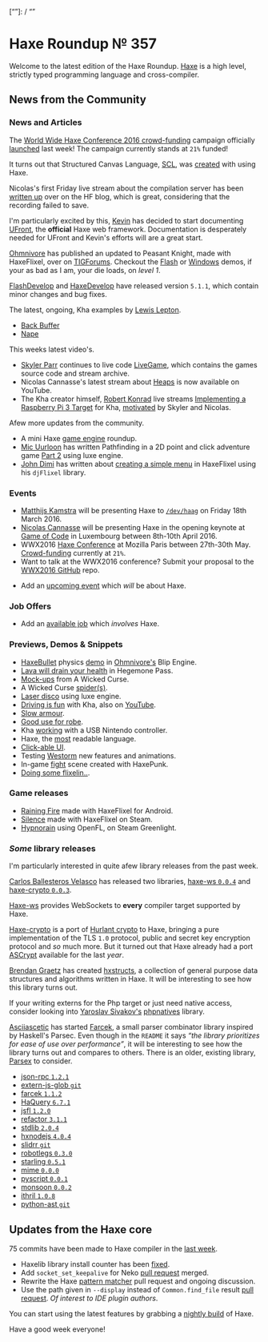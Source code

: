 [_template]: ../templates/roundup.html
[date]: / "2016-03-09 09:59:00"
[modified]: / "2016-03-09 09:59:00"
[published]: / "2016-03-09 15:00:00"
[“”]: / “”

# Haxe Roundup № 357

Welcome to the latest edition of the Haxe Roundup. [Haxe](http://haxe.org/?utm_source=haxe.io) is a high level, strictly typed programming language and cross-compiler.

## News from the Community

### News and Articles

The [World Wide Haxe Conference 2016 crowd-funding](https://en.ulule.com/wwx2016/) campaign officially [launched](https://twitter.com/silexlabs/status/707197540819714048) last week! The campaign currently stands at `21%` funded!

It turns out that Structured Canvas Language, [SCL](https://twitter.com/SCLanguage), was [created](https://twitter.com/SCLanguage/status/707271415607615488) with
using Haxe.

Nicolas's first Friday live stream about the compilation server has been [written up](http://haxe.org/blog/nicolas-about-haxe-episode-1) over on the HF blog, which is great, considering that the recording failed to save.

I'm particularly excited by this, [Kevin](https://twitter.com/kevinresol) has
decided to start documenting [UFront](http://ufront.net/), the **official** Haxe web framework. Documentation is desperately needed for UFront and 
Kevin's efforts will are a great start.

[Ohmnivore](https://twitter.com/4_AM_Games) has published an updated to
Peasant Knight, made with HaxeFlixel, over on [TIGForums](https://forums.tigsource.com/index.php?topic=52263.msg1229230#msg1229230). Checkout the [Flash](http://fouramgames.com/swf/peasantknight.html) or [Windows](http://fouramgames.com/dl/PeasantKnight.zip) demos, if your as 
bad as I am, your die loads, on _level 1_.

[FlashDevelop](http://www.flashdevelop.org/community/viewtopic.php?f=11&t=12584&sid=5a4268c582cb09e54e37104f45517c61) and [HaxeDevelop](http://haxedevelop.org/download.html) have released version 
`5.1.1`, which contain minor changes and bug fixes.

The latest, ongoing, Kha examples by [Lewis Lepton](https://twitter.com/lewislepton).

- [Back Buffer](https://github.com/lewislepton/kha-examples/tree/master/BACKBUFFER)
 - [Nape](https://github.com/lewislepton/kha-examples/tree/master/NAPE)

This weeks latest video's.

- [Skyler Parr](https://twitter.com/_wrongkiddied) continues to live code [LiveGame](https://github.com/skylerparr/LiveGame), which contains the games source code and stream archive.
- Nicolas Cannasse's latest stream about [Heaps](https://twitter.com/ncannasse/status/708397507454308352) is now available on YouTube.
- The Kha creator himself, [Robert Konrad](https://twitter.com/robdangerous) live streams [Implementing a Raspberry Pi 3 Target](https://www.twitch.tv/robdangerous/v/54008949) for Kha, [motivated](https://twitter.com/robdangerous/status/707613396879994880) by Skyler and Nicolas.

Afew more updates from the community.

- A mini Haxe [game engine](http://www.gamefromscratch.com/post/2016/03/09/Haxe-Game-Engine-Round-Up.aspx) roundup.
- [Mic Uurloon](https://twitter.com/MicUurloon) has written Pathfinding in a 2D point and click adventure game [Part 2](http://www.groebelsloot.com/2016/03/13/pathfinding-part-2/) using luxe engine.
- [John Dimi](https://twitter.com/jondmt) has written about [creating a simple menu](http://johndimi.blogspot.co.uk/2016/03/flxmenu-example-01-creating-simple-menu.html) in HaxeFlixel using his `djFlixel` library.

### Events

- [Matthijs Kamstra](https://twitter.com/MatthijsKamstra) will be presenting Haxe to [`/dev/haag`](http://www.meetup.com/devhaag/events/228921908/) on Friday 18th March 2016.
- [Nicolas Cannasse](https://twitter.com/ncannasse) will be presenting Haxe in
the opening keynote at [Game of Code](http://www.gameofcode.eu/) in Luxembourg between 8th-10th April 2016.
- WWX2016 [Haxe Conference](http://wwx.silexlabs.org/2016/) at Mozilla Paris between 27th-30th May. [Crowd-funding](https://fr.ulule.com/wwx2016/) currently at `21%`.
- Want to talk at the WWX2016 conference? Submit your proposal to the [WWX2016 GitHub](https://github.com/silexlabs/wwx2016/#talks-workshops-hackathons) repo.
+	Add an [upcoming event](https://github.com/skial/haxe.io/labels/events) which _will_ be about Haxe.

### Job Offers

- Add an [available job](https://github.com/skial/haxe.io/labels/jobs) which _involves_ Haxe.

### Previews, Demos & Snippets

- [HaxeBullet](https://github.com/luboslenco/haxebullet) physics [demo](http://fouramgames.com/demo/blip/) in
[Ohmnivore's](https://twitter.com/4_AM_Games) Blip Engine.
- [Lava will drain your health](https://twitter.com/ingenoire/status/707219817128988672) in Hegemone Pass.
- [Mock-ups](https://twitter.com/ericmbernier/status/707366977023709184) from A Wicked Curse.
- A Wicked Curse [spider(s)](https://twitter.com/ericmbernier/status/708131183377383424).
- [Laser disco](https://twitter.com/bennpowell/status/707960357210480644) using luxe engine.
- [Driving is fun](https://twitter.com/luboslenco/status/708306936400388098) with Kha, also on [YouTube](https://twitter.com/luboslenco/status/708692902822731784).
- [Slow armour](https://twitter.com/_eons/status/708351000361496576).
- [Good use for robe](https://twitter.com/_eons/status/708355043892842496).
- Kha [working](https://twitter.com/lewislepton/status/708433649071484928) with a USB Nintendo controller.
- Haxe, the [most](https://twitter.com/As3Boyan/status/708590741967216640) readable language.
- [Click-able UI](https://twitter.com/kircode/status/708677388264202240).
- Testing [Westorm](https://twitter.com/josempans/status/708781813594984449) new features and animations.
- In-game [fight](https://twitter.com/alexKrasik/status/709338868567449600) scene created with HaxePunk.
- [Doing some flixelin..](https://twitter.com/goodideaco/status/709722075456540672).

### Game releases

- [Raining Fire](https://twitter.com/factory02/status/708287963109695490) made with HaxeFlixel for Android.
- [Silence](https://twitter.com/ivodopiviz/status/707325956977983488) made with HaxeFlixel on Steam.
- [Hypnorain](http://kircode.com/hypnorain/) using OpenFL, on Steam Greenlight.

### *Some* library releases

I'm particularly interested in quite afew library releases from the past
week.

[Carlos Ballesteros Velasco](https://github.com/soywiz) has released two
libraries, [haxe-ws `0.0.4`](http://lib.haxe.org/p/haxe-ws) and
[haxe-crypto `0.0.3`](http://lib.haxe.org/p/haxe-crypto).

[Haxe-ws](http://lib.haxe.org/p/haxe-ws) provides WebSockets to **every**
compiler target supported by Haxe.

[Haxe-crypto](http://lib.haxe.org/p/haxe-crypto) is a port of [Hurlant crypto](http://crypto.hurlant.com/) to Haxe, bringing a pure implementation of the TLS `1.0` protocol, public and secret key encryption protocol and _so_ 
much more. But it turned out that Haxe already had a port [ASCrypt](https://github.com/Meychi/ASCrypt) available for the last _year_.

[Brendan Graetz](https://github.com/bguiz) has created [hxstructs](https://github.com/bguiz/hxstruct), a collection of general purpose data structures and algorithms written in Haxe. It will be interesting
to see how this library turns out.

If your writing externs for the Php target or just need native access, 
consider looking into [Yaroslav Sivakov's](https://bitbucket.org/yar3333/) [phpnatives](http://lib.haxe.org/p/phpnatives) library.

[Asciiascetic](https://github.com/asciiascetic) has started 
[Farcek](https://github.com/asciiascetic/farcek), a small parser combinator 
library inspired by Haskell's Parsec. Even though in the `README` it says 
_“the library prioritizes for ease of use over performance”_, it will be
interesting to see how the library turns out and compares to others. There is
an older, existing library, [Parsex](https://github.com/sledorze/Parsex/) to
consider.

- [json-rpc `1.2.1`](http://lib.haxe.org/p/json-rpc)
- [extern-js-glob `git`](https://github.com/ExternKit/extern-js-glob)
- [farcek `1.1.2`](http://lib.haxe.org/p/farcek)
- [HaQuery `6.7.1`](http://lib.haxe.org/p/HaQuery)
- [jsfl `1.2.0`](http://lib.haxe.org/p/jsfl)
- [refactor `3.1.1`](http://lib.haxe.org/p/refactor)
- [stdlib `2.0.4`](http://lib.haxe.org/p/stdlib)
- [hxnodejs `4.0.4`](http://lib.haxe.org/p/hxnodejs)
- [slidrr `git`](https://github.com/MatthijsKamstra/slidrr)
- [robotlegs `0.3.0`](http://lib.haxe.org/p/robotlegs)
- [starling `0.5.1`](http://lib.haxe.org/p/starling)
- [mime `0.0.0`](http://lib.haxe.org/p/mime)
- [pyscript `0.0.1`](http://lib.haxe.org/p/pyscript)
- [monsoon `0.0.2`](http://lib.haxe.org/p/monsoon)
- [ithril `1.0.8`](http://lib.haxe.org/p/ithril)
- [python-ast `git`](https://github.com/nadako/python-ast)

## Updates from the Haxe core

75 commits have been made to Haxe compiler in the [last week].

- Haxelib library install counter has been [fixed](https://github.com/HaxeFoundation/haxelib/commit/58aecbca8dc0305b016f1b3b59dae1a9d3577a62).
- Add `socket_set_keepalive` for Neko [pull request](https://github.com/HaxeFoundation/neko/pull/117) merged.
- Rewrite the Haxe [pattern matcher](https://github.com/HaxeFoundation/haxe/pull/4940) pull request and 
ongoing discussion.
- Use the path given in `--display` instead of `Common.find_file` result [pull request](https://github.com/HaxeFoundation/haxe/pull/4943). _Of 
interest to IDE plugin authors_.

You can start using the latest features by grabbing a [nightly build] of Haxe.

Have a good week everyone!

[last week]: https://github.com/issues?utf8=%E2%9C%93&q=closed%3A2016-03-08..2016-03-15+org%3Ahaxefoundation+is%3Aclosed+
[issues]: https://github.com/issues?utf8=%E2%9C%93&q=language%3Ahaxe+language%3Ac%2B%2B+language%3Ac+org%3Ahaxefoundation+org%3Aopenfl+org%3Asnowkit+org%3AKTXSoftware+org%3Ahaxeflixel+org%3Ahaxepunk+org%3Anmehost+org%3Ahaxeui+org%3Ahaxetink+org%3Anative-toolkit+org%3AStencyl+repo%3Ahaxe-js-kit+user%3Aunderscorediscovery+is%3Aclosed+closed%3A2016-03-08..2016-03-15+
[nightly build]: http://build.haxe.org
